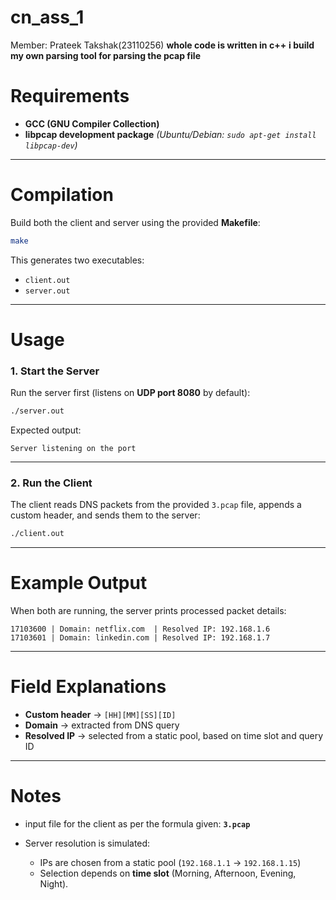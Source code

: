 # cn_ass_1
Member: Prateek Takshak(23110256)
**whole code is written in c++**
**i build my own parsing tool for parsing the pcap file**


# Requirements

* **GCC (GNU Compiler Collection)**
* **libpcap development package**
  *(Ubuntu/Debian: `sudo apt-get install libpcap-dev`)*

---

# Compilation

Build both the client and server using the provided **Makefile**:

```bash
make
```

This generates two executables:

* `client.out`
* `server.out`

---

# Usage

### 1. Start the Server

Run the server first (listens on **UDP port 8080** by default):

```bash
./server.out
```

Expected output:

```
Server listening on the port
```

---

### 2. Run the Client

The client reads DNS packets from the provided `3.pcap` file, appends a custom header, and sends them to the server:

```bash
./client.out
```

---

# Example Output

When both are running, the server prints processed packet details:

```
17103600 | Domain: netflix.com  | Resolved IP: 192.168.1.6
17103601 | Domain: linkedin.com | Resolved IP: 192.168.1.7
```

---

# Field Explanations

* **Custom header** → `[HH][MM][SS][ID]`
* **Domain** → extracted from DNS query
* **Resolved IP** → selected from a static pool, based on time slot and query ID

---

# Notes

* input file for the client as per the formula given: **`3.pcap`**


* Server resolution is simulated:

  * IPs are chosen from a static pool (`192.168.1.1` → `192.168.1.15`)
  * Selection depends on **time slot** (Morning, Afternoon, Evening, Night).




